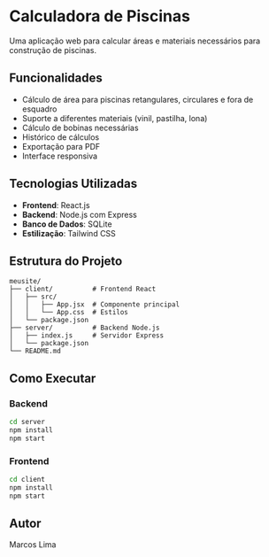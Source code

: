 # Calculadora de Piscinas

Uma aplicação web para calcular áreas e materiais necessários para construção de piscinas.

## Funcionalidades

- Cálculo de área para piscinas retangulares, circulares e fora de esquadro
- Suporte a diferentes materiais (vinil, pastilha, lona)
- Cálculo de bobinas necessárias
- Histórico de cálculos
- Exportação para PDF
- Interface responsiva

## Tecnologias Utilizadas

- **Frontend**: React.js
- **Backend**: Node.js com Express
- **Banco de Dados**: SQLite
- **Estilização**: Tailwind CSS

## Estrutura do Projeto

```
meusite/
├── client/          # Frontend React
│   ├── src/
│   │   ├── App.jsx  # Componente principal
│   │   └── App.css  # Estilos
│   └── package.json
├── server/          # Backend Node.js
│   ├── index.js     # Servidor Express
│   └── package.json
└── README.md
```

## Como Executar

### Backend
```bash
cd server
npm install
npm start
```

### Frontend
```bash
cd client
npm install
npm start
```

## Autor

Marcos Lima 
